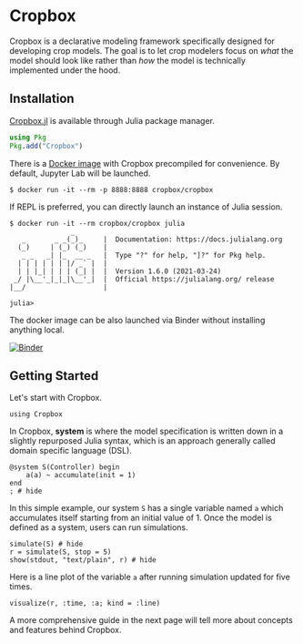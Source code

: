 # Cropbox

Cropbox is a declarative modeling framework specifically designed for developing crop models. The goal is to let crop modelers focus on *what* the model should look like rather than *how* the model is technically implemented under the hood.

## Installation

[Cropbox.jl](https://github.com/cropbox/Cropbox.jl) is available through Julia package manager.

```julia
using Pkg
Pkg.add("Cropbox")
```

There is a [Docker image](https://hub.docker.com/repository/docker/cropbox/cropbox) with Cropbox precompiled for convenience. By default, Jupyter Lab will be launched.

```shell
$ docker run -it --rm -p 8888:8888 cropbox/cropbox
```

If REPL is preferred, you can directly launch an instance of Julia session.

```shell
$ docker run -it --rm cropbox/cropbox julia
               _
   _       _ _(_)_     |  Documentation: https://docs.julialang.org
  (_)     | (_) (_)    |
   _ _   _| |_  __ _   |  Type "?" for help, "]?" for Pkg help.
  | | | | | | |/ _` |  |
  | | |_| | | | (_| |  |  Version 1.6.0 (2021-03-24)
 _/ |\__'_|_|_|\__'_|  |  Official https://julialang.org/ release
|__/                   |

julia>
```

The docker image can be also launched via Binder without installing anything local.

[![Binder](https://mybinder.org/badge_logo.svg)](https://mybinder.org/v2/gh/cropbox/cropbox-binder/main)

## Getting Started

Let's start with Cropbox.

```@example simple
using Cropbox
```

In Cropbox, **system** is where the model specification is written down in a slightly repurposed Julia syntax, which is an approach generally called domain specific language (DSL).

```@example simple
@system S(Controller) begin
    a(a) ~ accumulate(init = 1)
end
; # hide
```

In this simple example, our system `S` has a single variable named `a` which accumulates itself starting from an initial value of 1. Once the model is defined as a system, users can run simulations.

```@example simple
simulate(S) # hide
r = simulate(S, stop = 5)
show(stdout, "text/plain", r) # hide
```
Here is a line plot of the variable `a` after running simulation updated for five times.

```@example simple
visualize(r, :time, :a; kind = :line)
```

A more comprehensive guide in the next page will tell more about concepts and features behind Cropbox.
